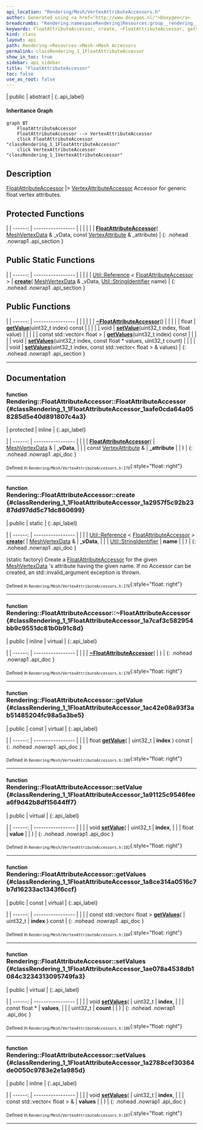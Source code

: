 ```yaml
---
api_location: "Rendering/Mesh/VertexAttributeAccessors.h"
author: Generated using <a href="http://www.doxygen.nl/">Doxygen</a>
breadcrumbs: "Rendering:namespaceRendering|Resources:group__rendering__resources|Mesh:group__mesh|Mesh Accessors:group__mesh__accessor"
keywords: FloatAttributeAccessor, create, ~FloatAttributeAccessor, getValue, setValue, getValues, setValues, setValues
kind: class
layout: api
path: Rendering->Resources->Mesh->Mesh Accessors
permalink: classRendering_1_1FloatAttributeAccessor
show_in_toc: true
sidebar: api_sidebar
title: "FloatAttributeAccessor"
toc: false
use_as_root: false
---
```


| public | abstract |
{:.api_label}

#### Inheritance Graph

```mermaid
graph BT
	FloatAttributeAccessor
	FloatAttributeAccessor --> VertexAttributeAccessor
	click FloatAttributeAccessor "classRendering_1_1FloatAttributeAccessor"
	click VertexAttributeAccessor "classRendering_1_1VertexAttributeAccessor"
```

## Description



 [FloatAttributeAccessor](classRendering_1_1FloatAttributeAccessor) |> [VertexAttributeAccessor](classRendering_1_1VertexAttributeAccessor) Accessor for generic float vertex attributes.



## Protected Functions

|
| ------: | ----------------- |
|  | |
|  | **[FloatAttributeAccessor](#classRendering_1_1FloatAttributeAccessor_1aafe0cda64a058285d5e40d891807c4a3)**( [MeshVertexData](classRendering_1_1MeshVertexData) & _vData, const [VertexAttribute](namespaceRendering#namespaceRendering_1a5e16ec4d55d5b46f34a1a05bdb96384a) & _attribute) |
{: .nohead .nowrap1 .api_section }


## Public Static Functions

|
| ------: | ----------------- |
|  | |
| [Util::Reference](classUtil_1_1Reference) < [FloatAttributeAccessor](classRendering_1_1FloatAttributeAccessor) > | **[create](#classRendering_1_1FloatAttributeAccessor_1a2957f5c92b2387dd97dd5c71dc860699)**( [MeshVertexData](classRendering_1_1MeshVertexData) & _vData,  [Util::StringIdentifier](classUtil_1_1StringIdentifier)  name) |
{: .nohead .nowrap1 .api_section }


## Public Functions

|
| ------: | ----------------- |
|  | |
|  | **[~FloatAttributeAccessor](#classRendering_1_1FloatAttributeAccessor_1a7caf3c582954bb9c9551dc81b0b91c8d)**() |
|  | |
| float | **[getValue](#classRendering_1_1FloatAttributeAccessor_1ac42e08a93f3ab51485204fc98a5a3be5)**(uint32_t index) const |
|  | |
| void | **[setValue](#classRendering_1_1FloatAttributeAccessor_1a91125c9546feea6f9d42b8df15644ff7)**(uint32_t index, float value) |
|  | |
| const std::vector< float > | **[getValues](#classRendering_1_1FloatAttributeAccessor_1a8ce314a0516c7b7d16233ac1343f6ccf)**(uint32_t index) const |
|  | |
| void | **[setValues](#classRendering_1_1FloatAttributeAccessor_1ae078a4538db1084c3234313095749fa3)**(uint32_t index, const float * values, uint32_t count) |
|  | |
| void | **[setValues](#classRendering_1_1FloatAttributeAccessor_1a2788cef30364de0050c9783e2e1a985d)**(uint32_t index, const std::vector< float > & values) |
{: .nohead .nowrap1 .api_section }


-------------------------------------------------------------------

## Documentation

### <small>function</small><br/> Rendering::FloatAttributeAccessor::FloatAttributeAccessor {#classRendering_1_1FloatAttributeAccessor_1aafe0cda64a058285d5e40d891807c4a3}

| protected | inline |
{:.api_label}

|
| ------: | ----------------- |
|  |
|  **[FloatAttributeAccessor](#classRendering_1_1FloatAttributeAccessor_1aafe0cda64a058285d5e40d891807c4a3)**( |  [MeshVertexData](classRendering_1_1MeshVertexData) & | **_vData**, |
| | const [VertexAttribute](namespaceRendering#namespaceRendering_1a5e16ec4d55d5b46f34a1a05bdb96384a) & | **_attribute** |
|   ) |
{: .nohead .nowrap1 .api_doc }





<sub>Defined in `Rendering/Mesh/VertexAttributeAccessors.h:170`</sub>{:style="float: right"}

-------------------------------------------------------------------

### <small>function</small><br/> Rendering::FloatAttributeAccessor::create {#classRendering_1_1FloatAttributeAccessor_1a2957f5c92b2387dd97dd5c71dc860699}

| public | static |
{:.api_label}

|
| ------: | ----------------- |
|  |
| [Util::Reference](classUtil_1_1Reference) < [FloatAttributeAccessor](classRendering_1_1FloatAttributeAccessor) > **[create](#classRendering_1_1FloatAttributeAccessor_1a2957f5c92b2387dd97dd5c71dc860699)**( |  [MeshVertexData](classRendering_1_1MeshVertexData) & | **_vData**, |
| |  [Util::StringIdentifier](classUtil_1_1StringIdentifier)  | **name** |
|   ) |
{: .nohead .nowrap1 .api_doc }



(static factory) Create a [FloatAttributeAccessor](classRendering_1_1FloatAttributeAccessor) for the given [MeshVertexData](classRendering_1_1MeshVertexData) 's attribute having the given name. If no Accessor can be created, an std::invalid_argument exception is thrown.



<sub>Defined in `Rendering/Mesh/VertexAttributeAccessors.h:176`</sub>{:style="float: right"}

-------------------------------------------------------------------

### <small>function</small><br/> Rendering::FloatAttributeAccessor::~FloatAttributeAccessor {#classRendering_1_1FloatAttributeAccessor_1a7caf3c582954bb9c9551dc81b0b91c8d}

| public | inline | virtual |
{:.api_label}

|
| ------: | ----------------- |
|  |
|  **[~FloatAttributeAccessor](#classRendering_1_1FloatAttributeAccessor_1a7caf3c582954bb9c9551dc81b0b91c8d)**( |  ) |
{: .nohead .nowrap1 .api_doc }





<sub>Defined in `Rendering/Mesh/VertexAttributeAccessors.h:178`</sub>{:style="float: right"}

-------------------------------------------------------------------

### <small>function</small><br/> Rendering::FloatAttributeAccessor::getValue {#classRendering_1_1FloatAttributeAccessor_1ac42e08a93f3ab51485204fc98a5a3be5}

| public | const | virtual |
{:.api_label}

|
| ------: | ----------------- |
|  |
| float **[getValue](#classRendering_1_1FloatAttributeAccessor_1ac42e08a93f3ab51485204fc98a5a3be5)**( | uint32_t | **index** ) const |
{: .nohead .nowrap1 .api_doc }





<sub>Defined in `Rendering/Mesh/VertexAttributeAccessors.h:180`</sub>{:style="float: right"}

-------------------------------------------------------------------

### <small>function</small><br/> Rendering::FloatAttributeAccessor::setValue {#classRendering_1_1FloatAttributeAccessor_1a91125c9546feea6f9d42b8df15644ff7}

| public | virtual |
{:.api_label}

|
| ------: | ----------------- |
|  |
| void **[setValue](#classRendering_1_1FloatAttributeAccessor_1a91125c9546feea6f9d42b8df15644ff7)**( | uint32_t | **index**, |
| | float | **value** |
|   ) |
{: .nohead .nowrap1 .api_doc }





<sub>Defined in `Rendering/Mesh/VertexAttributeAccessors.h:182`</sub>{:style="float: right"}

-------------------------------------------------------------------

### <small>function</small><br/> Rendering::FloatAttributeAccessor::getValues {#classRendering_1_1FloatAttributeAccessor_1a8ce314a0516c7b7d16233ac1343f6ccf}

| public | const | virtual |
{:.api_label}

|
| ------: | ----------------- |
|  |
| const std::vector< float > **[getValues](#classRendering_1_1FloatAttributeAccessor_1a8ce314a0516c7b7d16233ac1343f6ccf)**( | uint32_t | **index** ) const |
{: .nohead .nowrap1 .api_doc }





<sub>Defined in `Rendering/Mesh/VertexAttributeAccessors.h:184`</sub>{:style="float: right"}

-------------------------------------------------------------------

### <small>function</small><br/> Rendering::FloatAttributeAccessor::setValues {#classRendering_1_1FloatAttributeAccessor_1ae078a4538db1084c3234313095749fa3}

| public | virtual |
{:.api_label}

|
| ------: | ----------------- |
|  |
| void **[setValues](#classRendering_1_1FloatAttributeAccessor_1ae078a4538db1084c3234313095749fa3)**( | uint32_t | **index**, |
| | const float * | **values**, |
| | uint32_t | **count** |
|   ) |
{: .nohead .nowrap1 .api_doc }





<sub>Defined in `Rendering/Mesh/VertexAttributeAccessors.h:186`</sub>{:style="float: right"}

-------------------------------------------------------------------

### <small>function</small><br/> Rendering::FloatAttributeAccessor::setValues {#classRendering_1_1FloatAttributeAccessor_1a2788cef30364de0050c9783e2e1a985d}

| public | inline |
{:.api_label}

|
| ------: | ----------------- |
|  |
| void **[setValues](#classRendering_1_1FloatAttributeAccessor_1a2788cef30364de0050c9783e2e1a985d)**( | uint32_t | **index**, |
| | const std::vector< float > & | **values** |
|   ) |
{: .nohead .nowrap1 .api_doc }





<sub>Defined in `Rendering/Mesh/VertexAttributeAccessors.h:187`</sub>{:style="float: right"}

-------------------------------------------------------------------

